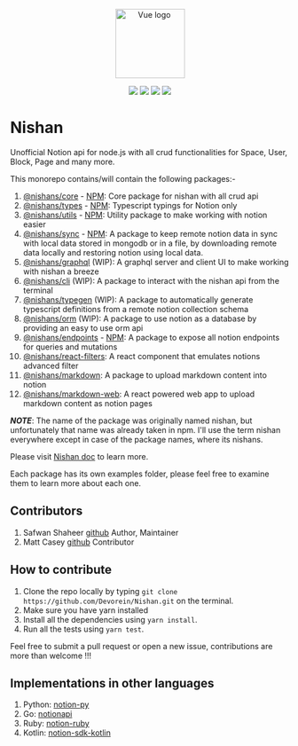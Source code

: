<p align="center"><a href="https://nishan-docs.netlify.app/" target="_blank" rel="noopener noreferrer"><img width="125" src="https://raw.githubusercontent.com/Devorein/Nishan/655689d3d66210126c0a19be473074d790d33e0a/public/Logo.svg" alt="Vue logo"></a></p>

<p align="center">
  <a href="https://github.com/Devorein/Nishan/actions?query=workflow%3A%22Lint%2C+Build+and+Test%22"><img src="https://github.com/devorein/nishan/workflows/Lint,%20Build%20and%20Test/badge.svg"/></a>
  <img src="https://img.shields.io/github/commit-activity/m/devorein/nishan?color=yellow" />
  <img src="https://img.shields.io/github/repo-size/devorein/nishan?style=flat-square&color=orange"/>
  <img src="https://img.shields.io/github/contributors/devorein/nishan?label=contributors&color=red">
</p>

# Nishan

Unofficial Notion api for node.js with all crud functionalities for Space, User, Block, Page and many more.

This monorepo contains/will contain the following packages:-

1. [@nishans/core](https://github.com/Devorein/Nishan/tree/master/packages/core) - [NPM](https://www.npmjs.com/package/@nishans/core): Core package for nishan with all crud api
2. [@nishans/types](https://github.com/Devorein/Nishan/tree/master/packages/types) - [NPM](https://www.npmjs.com/package/@nishans/types): Typescript typings for Notion only
3. [@nishans/utils](https://github.com/Devorein/Nishan/tree/master/packages/utils) - [NPM](https://www.npmjs.com/package/@nishans/utils): Utility package to make working with notion easier
4. [@nishans/sync](https://github.com/Devorein/Nishan/tree/master/packages/sync) - [NPM](https://www.npmjs.com/package/@nishans/sync): A package to keep remote notion data in sync with local data stored in mongodb or in a file, by downloading remote data locally and restoring notion using local data.
5. [@nishans/graphql](https://github.com/Devorein/Nishan/tree/master/packages/graphql) (WIP): A graphql server and client UI to make working with nishan a breeze
6. [@nishans/cli](https://github.com/Devorein/Nishan/tree/master/packages/cli) (WIP): A package to interact with the nishan api from the terminal
7. [@nishans/typegen](https://github.com/Devorein/Nishan/tree/master/packages/typegen) (WIP): A package to automatically generate typescript definitions from a remote notion collection schema
8. [@nishans/orm](https://github.com/Devorein/Nishan/tree/master/packages/orm) (WIP): A package to use notion as a database by providing an easy to use orm api
9. [@nishans/endpoints](https://github.com/Devorein/Nishan/tree/master/packages/endpoints) - [NPM](https://www.npmjs.com/package/@nishans/endpoints): A package to expose all notion endpoints for queries and mutations
10. [@nishans/react-filters](https://github.com/Devorein/Nishan/tree/master/packages/react-filters): A react component that emulates notions advanced filter
11. [@nishans/markdown](https://github.com/Devorein/Nishan/tree/master/packages/markdown): A package to upload markdown content into notion
12. [@nishans/markdown-web](https://github.com/Devorein/Nishan/tree/master/packages/markdown-web): A react powered web app to upload markdown content as notion pages

***NOTE***: The name of the package was originally named nishan, but unfortunately that name was already taken in npm. I'll use the term nishan everywhere except in case of the package names, where its nishans.

Please visit [Nishan doc](https://nishan-docs.netlify.app/) to learn more.

Each package has its own examples folder, please feel free to examine them to learn more about each one.

## Contributors

1. Safwan Shaheer [github](https://github.com/Devorein) Author, Maintainer
2. Matt Casey [github](https://github.com/mattcasey) Contributor

## How to contribute

1. Clone the repo locally by typing `git clone https://github.com/Devorein/Nishan.git` on the terminal.
2. Make sure you have yarn installed
3. Install all the dependencies using `yarn install`.
4. Run all the tests using `yarn test`.

Feel free to submit a pull request or open a new issue, contributions are more than welcome !!!

## Implementations in other languages

1. Python: [notion-py](https://github.com/jamalex/notion-py)
2. Go: [notionapi](https://github.com/kjk/notionapi)
3. Ruby: [notion-ruby](https://github.com/danmurphy1217/notion-ruby)
4. Kotlin: [notion-sdk-kotlin](https://github.com/notionsdk/notion-sdk-kotlin)
